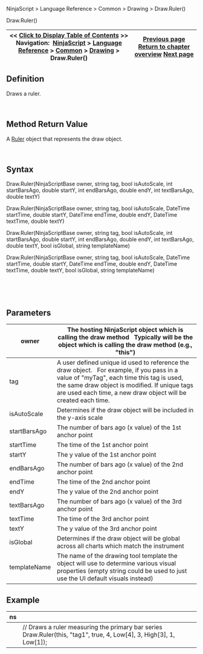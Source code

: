 ﻿


NinjaScript \> Language Reference \> Common \> Drawing \> Draw.Ruler()






















Draw.Ruler()







| \<\< [Click to Display Table of Contents](draw_ruler.md) \>\> **Navigation:**     [NinjaScript](ninjascript-1.md) \> [Language Reference](language_reference_wip-1.md) \> [Common](common-1.md) \> [Drawing](drawing-1.md) \> Draw.Ruler() | [Previous page](riskreward-1.md) [Return to chapter overview](drawing-1.md) [Next page](ruler-1.md) |
| --- | --- |











## Definition


Draws a ruler.


 


## Method Return Value


A [Ruler](ruler-1.md) object that represents the draw object.


 


## Syntax


Draw.Ruler(NinjaScriptBase owner, string tag, bool isAutoScale, int startBarsAgo, double startY, int endBarsAgo, double endY, int textBarsAgo, double textY)  

Draw.Ruler(NinjaScriptBase owner, string tag, bool isAutoScale, DateTime startTime, double startY, DateTime endTime, double endY, DateTime textTime, double textY)  

Draw.Ruler(NinjaScriptBase owner, string tag, bool isAutoScale, int startBarsAgo, double startY, int endBarsAgo, double endY, int textBarsAgo, double textY, bool isGlobal, string templateName)  

Draw.Ruler(NinjaScriptBase owner, string tag, bool isAutoScale, DateTime startTime, double startY, DateTime endTime, double endY, DateTime textTime, double textY, bool isGlobal, string templateName)


   

 


## Parameters




| owner | The hosting NinjaScript object which is calling the draw method   Typically will be the object which is calling the draw method (e.g., "this") |
| --- | --- |
| tag | A user defined unique id used to reference the draw object.    For example, if you pass in a value of "myTag", each time this tag is used, the same draw object is modified. If unique tags are used each time, a new draw object will be created each time. |
| isAutoScale | Determines if the draw object will be included in the y\-axis scale |
| startBarsAgo | The number of bars ago (x value) of the 1st anchor point |
| startTime | The time of the 1st anchor point |
| startY | The y value of the 1st anchor point |
| endBarsAgo | The number of bars ago (x value) of the 2nd anchor point |
| endTime | The time of the 2nd anchor point |
| endY | The y value of the 2nd anchor point |
| textBarsAgo | The number of bars ago (x value) of the 3rd anchor point |
| textTime | The time of the 3rd anchor point |
| textY | The y value of the 3rd anchor point |
| isGlobal | Determines if the draw object will be global across all charts which match the instrument |
| templateName | The name of the drawing tool template the object will use to determine various visual properties (empty string could be used to just use the UI default visuals instead) |



## 


## 


## Example




| ns | |
| --- | --- |
|  | // Draws a ruler measuring the primary bar series Draw.Ruler(this, "tag1", true, 4, Low\[4], 3, High\[3], 1, Low\[1]); |



 








